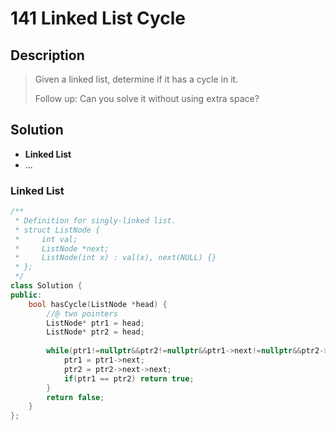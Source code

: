 # 141 Linked List Cycle

## Description
> Given a linked list, determine if it has a cycle in it.
>
> Follow up:
> Can you solve it without using extra space?

## Solution
- **Linked List**
- ...


### Linked List
```c++
/**
 * Definition for singly-linked list.
 * struct ListNode {
 *     int val;
 *     ListNode *next;
 *     ListNode(int x) : val(x), next(NULL) {}
 * };
 */
class Solution {
public:
    bool hasCycle(ListNode *head) {
        //@ two pointers
        ListNode* ptr1 = head;
        ListNode* ptr2 = head;
        
        while(ptr1!=nullptr&&ptr2!=nullptr&&ptr1->next!=nullptr&&ptr2->next!=nullptr&&ptr2->next->next!=nullptr){
            ptr1 = ptr1->next;
            ptr2 = ptr2->next->next;
            if(ptr1 == ptr2) return true;
        }
        return false;
    }
};
```
